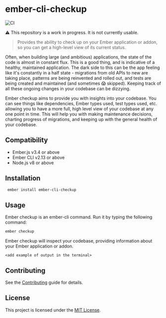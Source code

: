 # ember-cli-checkup

![CI](https://github.com/scalvert/ember-cli-checkup/workflows/CI/badge.svg)

:warning: This repository is a work in progress. It is not currently usable.

> Provides the ability to check up on your Ember application or addon, so you can
> get a high-level view of its current status.

Often, when building large (and ambitious) applications, the state of the code is
almost in constant flux. This is a good thing, and is indicative of a healthy, maintained
application. The dark side to this can be the app feeling like it's constantly in a half
state - migrations from old APIs to new are taking place, patterns are being reinvented
and rolled out, and tests are being created and maintained (and sometimes 😱 skipped).
Keeping track of all these ongoing changes in your codebase can be dizzying.

Ember checkup aims to provide you with insights into your codebase. You can see things like
dependencies, Ember types used, test types used, etc. allowing you to have a more full,
high level view of your codebase at any one point in time. This will help you with making
maintenance decisions, charting progress of migrations, and keeping up with the general
health of your codebase.

## Compatibility

- Ember.js v3.4 or above
- Ember CLI v2.13 or above
- Node.js v8 or above

## Installation

```bash
 ember install ember-cli-checkup
```

## Usage

Ember checkup is an ember-cli command. Run it by typing the following command:

```bash
ember checkup
```

Ember checkup will inspect your codebase, providing information about your Ember application or
addon.

```
<add example of output in the terminal>
```

## Contributing

See the [Contributing](CONTRIBUTING.md) guide for details.

## License

This project is licensed under the [MIT License](LICENSE.md).
